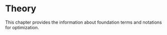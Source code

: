 # Theory


This chapter provides the information about foundation terms and
notations for optimization.

<div id="theory">

</div>
